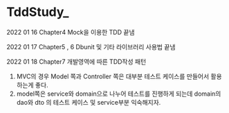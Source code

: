 # TddStudy_

2022 01 16
Chapter4 Mock을 이용한 TDD 끝냄

2022 01 17
Chapter5 , 6 Dbunit 및 기타 라이브러리 사용법 끝냄

2022 01 18
Chapter7 개발영역에 따른 TDD작성 패턴
  1. MVC의 경우 Model 쪽과 Controller 쪽은 대부분 테스트 케이스를 만들어서 활용하는게 좋다.
  2. model쪽은 service와 domain으로 나누어 테스트를 진행하게 되는데 domain의 dao와 dto 의 테스트 케이스 및 service부분 익숙해지자.
